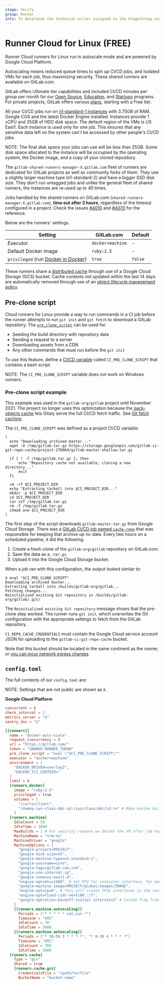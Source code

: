```yaml
---
stage: Verify
group: Runner
info: To determine the technical writer assigned to the Stage/Group associated with this page, see https://about.gitlab.com/handbook/engineering/ux/technical-writing/#assignments
---
```


# Runner Cloud for Linux **(FREE)**

Runner Cloud runners for Linux run in autoscale mode and are powered by Google Cloud Platform.

Autoscaling means reduced queue times to spin up CI/CD jobs, and isolated VMs for each job, thus maximizing security. These shared runners are available on GitLab.com.

GitLab offers Ultimate tier capabilities and included CI/CD minutes per group per month for our [Open Source](https://about.gitlab.com/solutions/open-source/join/), [Education](https://about.gitlab.com/solutions/education/), and [Startups](https://about.gitlab.com/solutions/startups/) programs. For private projects, GitLab offers various [plans](https://about.gitlab.com/pricing/), starting with a Free tier.

All your CI/CD jobs run on [n1-standard-1 instances](https://cloud.google.com/compute/docs/machine-types) with 3.75GB of RAM, Google COS and the latest Docker Engine
installed. Instances provide 1 vCPU and 25GB of HDD disk space. The default
region of the VMs is US East1.
Each instance is used only for one job. This ensures that any sensitive data left on the system can't be accessed by other people's CI/CD jobs.

NOTE:
The final disk space your jobs can use will be less than 25GB. Some disk space allocated to the instance will be occupied by the operating system, the Docker image, and a copy of your cloned repository.  

The `gitlab-shared-runners-manager-X.gitlab.com` fleet of runners are dedicated for GitLab projects as well as community forks of them. They use a slightly larger machine type (n1-standard-2) and have a bigger SSD disk size. They don't run untagged jobs and unlike the general fleet of shared runners, the instances are re-used up to 40 times.

Jobs handled by the shared runners on GitLab.com (`shared-runners-manager-X.gitlab.com`),
**time out after 3 hours**, regardless of the timeout configured in a
project. Check the issues [#4010](https://gitlab.com/gitlab-com/infrastructure/-/issues/4010) and [#4070](https://gitlab.com/gitlab-com/infrastructure/-/issues/4070) for the reference.

Below are the runners' settings.

| Setting                               | GitLab.com                                        | Default    |
| -----------                           | -----------------                                 | ---------- |
| Executor                              | `docker+machine`                                  | -          |
| Default Docker image                  | `ruby:2.5`                                        | -          |
| `privileged` (run [Docker in Docker](https://hub.docker.com/_/docker/)) | `true`          | `false`    |

These runners share a [distributed cache](https://docs.gitlab.com/runner/configuration/autoscale.html#distributed-runners-caching) through use of a Google Cloud Storage (GCS) bucket. Cache contents not updated within the last 14 days are automatically removed through use of an [object lifecycle management policy](https://cloud.google.com/storage/docs/lifecycle).

## Pre-clone script

Cloud runners for Linux provide a way to run commands in a CI
job before the runner attempts to run `git init` and `git fetch` to
download a GitLab repository. The
[`pre_clone_script`](https://docs.gitlab.com/runner/configuration/advanced-configuration.html#the-runners-section)
can be used for:

- Seeding the build directory with repository data
- Sending a request to a server
- Downloading assets from a CDN
- Any other commands that must run before the `git init`

To use this feature, define a [CI/CD variable](../../../ci/variables/index.md#custom-cicd-variables) called
`CI_PRE_CLONE_SCRIPT` that contains a bash script.

NOTE:
The `CI_PRE_CLONE_SCRIPT` variable does not work on Windows runners.

### Pre-clone script example

This example was used in the `gitlab-org/gitlab` project until November 2021.
The project no longer uses this optimization because the [pack-objects cache](../../../administration/gitaly/configure_gitaly.md#pack-objects-cache)
lets Gitaly serve the full CI/CD fetch traffic. See [Git fetch caching](../../../development/pipelines.md#git-fetch-caching).

The `CI_PRE_CLONE_SCRIPT` was defined as a project CI/CD variable:

```shell
(
  echo "Downloading archived master..."
  wget -O /tmp/gitlab.tar.gz https://storage.googleapis.com/gitlab-ci-git-repo-cache/project-278964/gitlab-master-shallow.tar.gz

  if [ ! -f /tmp/gitlab.tar.gz ]; then
      echo "Repository cache not available, cloning a new directory..."
      exit
  fi

  rm -rf $CI_PROJECT_DIR
  echo "Extracting tarball into $CI_PROJECT_DIR..."
  mkdir -p $CI_PROJECT_DIR
  cd $CI_PROJECT_DIR
  tar xzf /tmp/gitlab.tar.gz
  rm -f /tmp/gitlab.tar.gz
  chmod a+w $CI_PROJECT_DIR
)
```

The first step of the script downloads `gitlab-master.tar.gz` from Google Cloud Storage.
There was a [GitLab CI/CD job named `cache-repo`](https://gitlab.com/gitlab-org/gitlab/-/blob/5fb40526c8c8aaafc5f92eab36d5bbddaca3893d/.gitlab/ci/cache-repo.gitlab-ci.yml)
that was responsible for keeping that archive up-to-date. Every two hours on a scheduled pipeline,
it did the following:

1. Create a fresh clone of the `gitlab-org/gitlab` repository on GitLab.com.
1. Save the data as a `.tar.gz`.
1. Upload it into the Google Cloud Storage bucket.

When a job ran with this configuration, the output looked similar to:

```shell
$ eval "$CI_PRE_CLONE_SCRIPT"
Downloading archived master...
Extracting tarball into /builds/gitlab-org/gitlab...
Fetching changes...
Reinitialized existing Git repository in /builds/gitlab-org/gitlab/.git/
```

The `Reinitialized existing Git repository` message shows that
the pre-clone step worked. The runner runs `git init`, which
overwrites the Git configuration with the appropriate settings to fetch
from the GitLab repository.

`CI_REPO_CACHE_CREDENTIALS` must contain the Google Cloud service account
JSON for uploading to the `gitlab-ci-git-repo-cache` bucket.

Note that this bucket should be located in the same continent as the
runner, or [you can incur network egress charges](https://cloud.google.com/storage/pricing).

## `config.toml`

The full contents of our `config.toml` are:

NOTE:
Settings that are not public are shown as `X`.

**Google Cloud Platform**

```toml
concurrent = X
check_interval = 1
metrics_server = "X"
sentry_dsn = "X"

[[runners]]
  name = "docker-auto-scale"
  request_concurrency = X
  url = "https://gitlab.com/"
  token = "SHARED_RUNNER_TOKEN"
  pre_clone_script = "eval \"$CI_PRE_CLONE_SCRIPT\""
  executor = "docker+machine"
  environment = [
    "DOCKER_DRIVER=overlay2",
    "DOCKER_TLS_CERTDIR="
  ]
  limit = X
  [runners.docker]
    image = "ruby:2.5"
    privileged = true
    volumes = [
      "/certs/client",
      "/dummy-sys-class-dmi-id:/sys/class/dmi/id:ro" # Make kaniko builds work on GCP.
    ]
  [runners.machine]
    IdleCount = 50
    IdleTime = 3600
    MaxBuilds = 1 # For security reasons we delete the VM after job has finished so it's not reused.
    MachineName = "srm-%s"
    MachineDriver = "google"
    MachineOptions = [
      "google-project=PROJECT",
      "google-disk-size=25",
      "google-machine-type=n1-standard-1",
      "google-username=core",
      "google-tags=gitlab-com,srm",
      "google-use-internal-ip",
      "google-zone=us-east1-d",
      "engine-opt=mtu=1460", # Set MTU for container interface, for more information check https://gitlab.com/gitlab-org/gitlab-runner/-/issues/3214#note_82892928
      "google-machine-image=PROJECT/global/images/IMAGE",
      "engine-opt=ipv6", # This will create IPv6 interfaces in the containers.
      "engine-opt=fixed-cidr-v6=fc00::/7",
      "google-operation-backoff-initial-interval=2" # Custom flag from forked docker-machine, for more information check https://github.com/docker/machine/pull/4600
    ]
    [[runners.machine.autoscaling]]
      Periods = ["* * * * * sat,sun *"]
      Timezone = "UTC"
      IdleCount = 70
      IdleTime = 3600
    [[runners.machine.autoscaling]]
      Periods = ["* 30-59 3 * * * *", "* 0-30 4 * * * *"]
      Timezone = "UTC"
      IdleCount = 700
      IdleTime = 3600
  [runners.cache]
    Type = "gcs"
    Shared = true
    [runners.cache.gcs]
      CredentialsFile = "/path/to/file"
      BucketName = "bucket-name"
```
